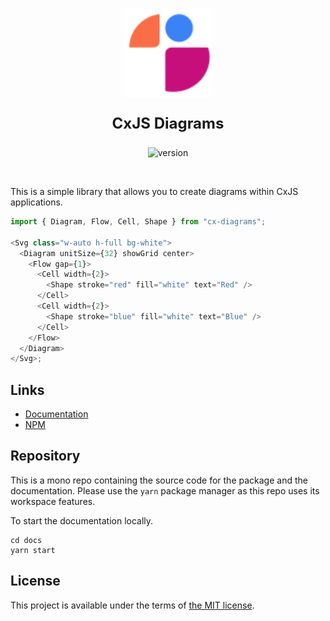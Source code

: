 <br />

<p align="center">
  <a href="https://diagrams.cxjs.io">
    <img src="./docs/assets/img/logo.svg" height="142" alt="logo">
  </a>
</p>

<p align="center" style="font-weight: bold; font-size: 24px">
CxJS Diagrams
</p>

<p align="center">
    <img src="https://img.shields.io/npm/v/cx-diagrams" alt="version" /> 
</p>

<br />

This is a simple library that allows you to create diagrams within CxJS applications.

```js
import { Diagram, Flow, Cell, Shape } from "cx-diagrams";

<Svg class="w-auto h-full bg-white">
  <Diagram unitSize={32} showGrid center>
    <Flow gap={1}>
      <Cell width={2}>
        <Shape stroke="red" fill="white" text="Red" />
      </Cell>
      <Cell width={2}>
        <Shape stroke="blue" fill="white" text="Blue" />
      </Cell>
    </Flow>
  </Diagram>
</Svg>;
```

## Links

- [Documentation](https://diagrams.cxjs.io)
- [NPM](https://www.npmjs.com/package/cx-diagrams)

## Repository

This is a mono repo containing the source code for the package and the documentation. Please use the `yarn` package manager as this repo uses its workspace features.

To start the documentation locally.

```
cd docs
yarn start
```

## License

This project is available under the terms of [the MIT license](LICENSE.md).
